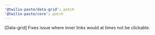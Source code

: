 ```yaml
---
'@twilio-paste/data-grid': patch
'@twilio-paste/core': patch
---
```


[Data-grid] Fixes issue where inner links would at times not be clickable.
